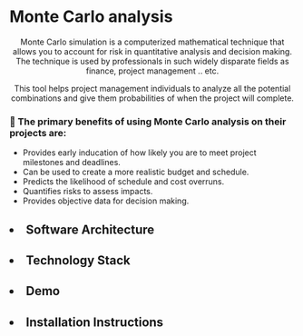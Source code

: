 # Monte Carlo analysis

<p align="center"> Monte Carlo simulation is a computerized mathematical technique that allows you to account for risk in quantitative analysis and decision making. The technique is used by professionals in such widely disparate fields as finance, project management .. etc.
  </p>
  

<p align="center"> 
 This tool helps project management individuals to analyze all the potential combinations and give them probabilities of when the project will complete.</p>

<p> <h3> 💠 The primary benefits of using Monte Carlo analysis on their projects are: </h3>

* Provides early inducation of how likely you are to meet project milestones and deadlines.
* Can be used to create a more realistic budget and schedule.
* Predicts the likelihood of schedule and cost overruns.
* Quantifies risks to assess impacts.
* Provides objective data for decision making.
</p>

<h2> <li> Software Architecture </li> </h2>
<h2> <li> Technology Stack </li> </h2>
<h2> <li> Demo </li> </h2>
<h2> <li> Installation Instructions </li> </h2>
